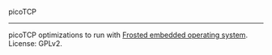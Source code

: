 picoTCP

---------------

picoTCP optimizations to run with [Frosted embedded operating system](https://github.com/insane-adding-machines/frosted).
License: GPLv2.

